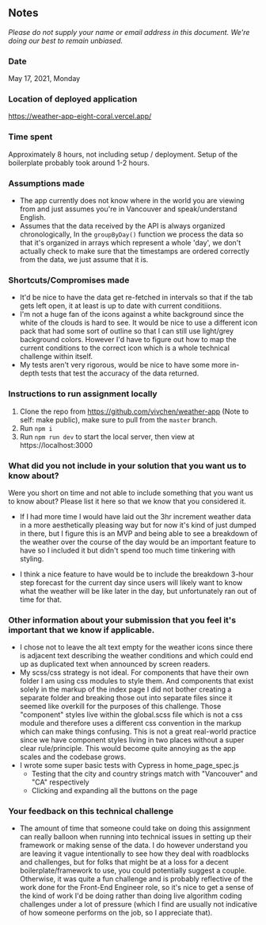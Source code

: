 ## Notes

_Please do not supply your name or email address in this document. We're doing our best to remain unbiased._

### Date

May 17, 2021, Monday

### Location of deployed application

https://weather-app-eight-coral.vercel.app/

### Time spent

Approximately 8 hours, not including setup / deployment.
Setup of the boilerplate probably took around 1-2 hours.

### Assumptions made

- The app currently does not know where in the world you are viewing from and just assumes you're in Vancouver and speak/understand English.
- Assumes that the data received by the API is always organized chronologically, In the `groupByDay()` function we process the data so that it's organized in arrays which represent a whole 'day', we don't actually check to make sure that the timestamps are ordered correctly from the data, we just assume that it is.

### Shortcuts/Compromises made

- It'd be nice to have the data get re-fetched in intervals so that if the tab gets left open, it at least is up to date with current conditiions.
- I'm not a huge fan of the icons against a white background since the white of the clouds is hard to see. It would be nice to use a different icon pack that had some sort of outline so that I can still use light/grey background colors. However I'd have to figure out how to map the current conditions to the correct icon which is a whole technical challenge within itself.
- My tests aren't very rigorous, would be nice to have some more in-depth tests that test the accuracy of the data returned.

### Instructions to run assignment locally

1. Clone the repo from https://github.com/vivchen/weather-app (Note to self: make public), make sure to pull from the `master` branch.
2. Run `npm i`
3. Run `npm run dev` to start the local server, then view at https://localhost:3000

### What did you not include in your solution that you want us to know about?

Were you short on time and not able to include something that you want us to know
about? Please list it here so that we know that you considered it.

- If I had more time I would have laid out the 3hr increment weather data in a more aesthetically pleasing way but for now it's kind of just dumped in there, but I figure this is an MVP and being able to see a breakdown of the weather over the course of the day would be an important feature to have so I included it but didn't spend too much time tinkering with styling.

- I think a nice feature to have would be to include the breakdown 3-hour step forecast for the current day since users will likely want to know what the weather will be like later in the day, but unfortunately ran out of time for that.

### Other information about your submission that you feel it's important that we know if applicable.

- I chose not to leave the alt text empty for the weather icons since there is adjacent text describing the weather conditions and which could end up as duplicated text when announced by screen readers.
- My scss/css strategy is not ideal. For components that have their own folder I am using css modules to style them. And components that exist solely in the markup of the index page I did not bother creating a separate folder and breaking those out into separate files since it seemed like overkill for the purposes of this challenge. Those "component" styles live within the global.scss file which is not a css module and therefore uses a different css convention in the markup which can make things confusing. This is not a great real-world practice since we have component styles living in two places without a super clear rule/principle. This would become quite annoying as the app scales and the codebase grows.
- I wrote some super basic tests with Cypress in home_page_spec.js
  - Testing that the city and country strings match with "Vancouver" and "CA" respectively
  - Clicking and expanding all the buttons on the page

### Your feedback on this technical challenge

- The amount of time that someone could take on doing this assignment can really balloon when running into technical issues in setting up their framework or making sense of the data. I do however understand you are leaving it vague intentionally to see how they deal with roadblocks and challenges, but for folks that might be at a loss for a decent boilerplate/framework to use, you could potentially suggest a couple. Otherwise, it was quite a fun challenge and is probably reflective of the work done for the Front-End Engineer role, so it's nice to get a sense of the kind of work I'd be doing rather than doing live algorithm coding challenges under a lot of pressure (which I find are usually not indicative of how someone performs on the job, so I appreciate that).
